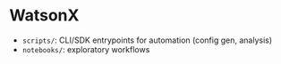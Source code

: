 # WatsonX
- `scripts/`: CLI/SDK entrypoints for automation (config gen, analysis)
- `notebooks/`: exploratory workflows
